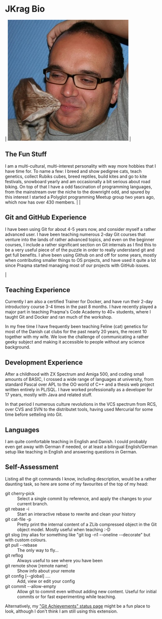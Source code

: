 # JKrag Bio

| ![](jankrag.jpg) | 

## The Fun Stuff

I am a multi-cultural, multi-interest personality with way more hobbies that I have time for. To name a few: I breed and show pedigree cats, teach genetics, collect Rubiks cubes, breed reptiles, build kites and go to kite festivals, snowboard yearly and am occasionally a bit serious about road biking.
On top of that I have a odd fascination of programming languages, from the mainstream over the niche to the downright odd, and spured by this interest I started a Polyglot programming Meetup group two years ago, which now has over 430 members. |
| 

## Git and GitHub Experience

I have been using Git for about 4-5 years now, and consider myself a rather advanced user. I have been teaching numerous 2-day Git courses that venture into the lands of rather advanced topics, and even on the beginner courses, I include a rather significant section on Git internals as I find this to be a very useful piece of of the puzzle in order to really understand git and get full benefits. I ahve been using Github on and off for some years, mostly when contributing smaller things to OS projects, and have used it quite a lot since Praqma started managing most of our projects with GitHub issues.

 |

## Teaching Experience

Currently I am also a certified Trainer for Docker, and have run their 2-day introductory course 3-4 times in the past 8 months. I have recently played a major part in teaching Praqma's Code Academy to 40+ students, where I taught Git and Docker and ran much of the workshop.

In my free time I have frequently been teaching Feline (cat) genetics for most of the Danish cat clubs for the past nearly 20 years, the recent 10 together with my wife. We love the challenge of communicating a rather geeky subject and making it accessible to people without any science background.

## Development Experience

After a childhood with ZX Spectrum and Amiga 500, and coding small amounts of BASIC, I crossed a wide range of languages at university, from standard Pascal over APL to the OO world of C++ and a thesis web project written entirely in PL/SQL. I have worked professionally as a developer for 17 years, mostly with Java and related stuff.

In that period I numerous culture revolutions in the VCS spectrum from RCS, over CVS and SVN to the distributet tools, having used Mercurial for some time before setteling into Git.

## Languages

I am quite comfortable teaching in English and Danish. I could probably even get away with German if needed, or at least a bilingual English/German setup like teaching in English and answering questions in German.

## Self-Assessment

Listing all the git commands I know, including description, would be a rather daunting task, so here are some of my favourites of the top of my head:

<dl>

<dt>git cherry-pick</dt>

<dd>Select a single commit by reference, and apply the changes to your current branch.</dd>

<dt>git rebase -i</dt>

<dd>Start an interactive rebase to rewrite and clean your history</dd>

<dt>git cat-file -p</dt>

<dd>Pretty print the internal content of a ZLib compressed object in the Git object model. Mostly useful when teaching :-D</dd>

<dt>git slog (my alias for something like "git log -n1 --oneline --decorate" but with custom colours.</dt>

<dt>git pull --rebase</dt>

<dd>The only way to fly...</dd>

<dt>git reflog</dt>

<dd>Always useful to see where you have been</dd>

<dt>git remote show [remote name]</dt>

<dd>Show info about your remote</dd>

<dt>git config [--global] ....</dt>

<dd>Add, view or edit your config</dd>

<dt>git commit --allow-empty</dt>

<dd>Allow git to commit even without adding new content. Useful for initial commits or for fast experimenting while teaching.</dd>

</dl>

Alternatively, my ["Git Achievements" status page](http://jkrag.github.io/git-achievements/) might be a fun place to look, although I don't think I am still using this extension.
